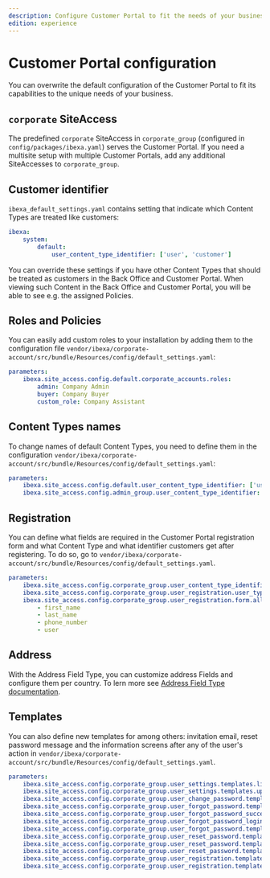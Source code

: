 ```yaml
---
description: Configure Customer Portal to fit the needs of your business.
edition: experience
---
```


# Customer Portal configuration

You can overwrite the default configuration of the Customer Portal
to fit its capabilities to the unique needs of your business.

## `corporate` SiteAccess

The predefined `corporate` SiteAccess in `corporate_group`
(configured in `config/packages/ibexa.yaml`) serves the Customer Portal.
If you need a multisite setup with multiple Customer Portals,
add any additional SiteAccesses to `corporate_group`.

## Customer identifier

`ibexa_default_settings.yaml` contains setting that indicate which Content Types are treated like customers:

```yaml
ibexa:
    system:
        default:
            user_content_type_identifier: ['user', 'customer']

```

You can override these settings if you have other Content Types
that should be treated as customers in the Back Office and Customer Portal.
When viewing such Content in the Back Office and Customer Portal, you will be able to see e.g. the assigned Policies.

## Roles and Policies

You can easily add custom roles to your installation
by adding them to the configuration file `vendor/ibexa/corporate-account/src/bundle/Resources/config/default_settings.yaml`:

```yaml
parameters:
    ibexa.site_access.config.default.corporate_accounts.roles:
        admin: Company Admin
        buyer: Company Buyer
        custom_role: Company Assistant
```

## Content Types names

To change names of default Content Types, you need to define them in the configuration
`vendor/ibexa/corporate-account/src/bundle/Resources/config/default_settings.yaml`:

```yaml
parameters:
    ibexa.site_access.config.default.user_content_type_identifier: ['user', 'customer', 'member']
    ibexa.site_access.config.admin_group.user_content_type_identifier: ['user', 'customer', 'member']
```

## Registration

You can define what fields are required in the Customer Portal registration form 
and what Content Type and what identifier customers get after registering.
To do so, go to `vendor/ibexa/corporate-account/src/bundle/Resources/config/default_settings.yaml`.

```yaml
parameters:
    ibexa.site_access.config.corporate_group.user_content_type_identifier: [ 'member' ]
    ibexa.site_access.config.corporate_group.user_registration.user_type_identifier: 'member'
    ibexa.site_access.config.corporate_group.user_registration.form.allowed_field_definitions_identifiers:
        - first_name
        - last_name
        - phone_number
        - user
```

## Address

With the Address Field Type, you can customize address Fields and configure them per country.
To lern more see [Address Field Type documentation](../content_management/field_types/field_type_reference/addressfield.md).

## Templates

You can also define new templates for among others: invitation email,
reset password message and the information screens after any of the user's action in 
`vendor/ibexa/corporate-account/src/bundle/Resources/config/default_settings.yaml`.

```yaml
parameters:
    ibexa.site_access.config.corporate_group.user_settings.templates.list: "@@ibexadesign/customer_portal/account/settings/list.html.twig"
    ibexa.site_access.config.corporate_group.user_settings.templates.update: "@@ibexadesign/customer_portal/account/settings/update.html.twig"
    ibexa.site_access.config.corporate_group.user_change_password.templates.form: "@@ibexadesign/customer_portal/account/change_password/index.html.twig"
    ibexa.site_access.config.corporate_group.user_forgot_password.templates.form: "@@ibexadesign/customer_portal/account/forgot_password/index.html.twig"
    ibexa.site_access.config.corporate_group.user_forgot_password_success.templates.form: "@@ibexadesign/customer_portal/account/forgot_password/confirmation_page.html.twig"
    ibexa.site_access.config.corporate_group.user_forgot_password_login.templates.form: "@@ibexadesign/customer_portal/account/forgot_password/index_with_login.html.twig"
    ibexa.site_access.config.corporate_group.user_forgot_password.templates.mail: "@@ibexadesign/customer_portal/account/forgot_password/mail.html.twig"
    ibexa.site_access.config.corporate_group.user_reset_password.templates.form: "@@ibexadesign/customer_portal/account/reset_password/index.html.twig"
    ibexa.site_access.config.corporate_group.user_reset_password.templates.invalid_link: "@@ibexadesign/customer_portal/account/reset_password/invalid_link_page.html.twig"
    ibexa.site_access.config.corporate_group.user_reset_password.templates.success: "@@ibexadesign/customer_portal/account/reset_password/confirmation_page.html.twig"
    ibexa.site_access.config.corporate_group.user_registration.templates.form: "@@ibexadesign/customer_portal/account/register/index.html.twig"
    ibexa.site_access.config.corporate_group.user_registration.templates.confirmation: "@@ibexadesign/customer_portal/account/register/register_confirmation.html.twig"
```
